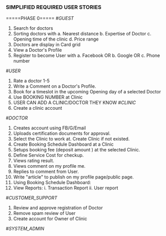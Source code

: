 ### SIMPLIFIED REQUIRED USER STORIES
=====PHASE 0=====
#*GUEST*
1. Search for doctors
2. Sorting doctors with
	a. Nearest distance
	b. Expertise of Doctor
	c. Opening time of the clinic
	d. Price range 
3. Doctors are display in Card grid 
4. View a Doctor's Profile 
5. Register to become User with 
	a. Facebook OR 
	b. Google OR
	c. Phone number

#*USER*
1. Rate a doctor 1-5
2. Write a Comment on a Doctor's Profile.
3. Book for a timeslot in the upcoming Opening day of a selected Doctor    
4. Use BOOKING NUMBER at Clinic
5. USER CAN ADD A CLINIC/DOCTOR THEY KNOW 
#*CLINIC*
1. Create a clinic account 

#*DOCTOR*
1. Creates account using FB/G/Email
2. Uploads certification documents for approval.
3. Select the Clinic to work at. Create Clinic if not existed.
4. Create Booking Schedule Dashboard at a Clinic
5. Setups booking fee (deposit amount ) at the selected Clinic. 
6. Define Service Cost for checkup.
7. Views rating result.
8. Views comment on my profile me.
9. Replies to comment from User.
10. Write "article" to publish on my profile page/public page.
11. Using Booking Schedule Dashboard:
12. View Reports:
	i. Transaction Report
	ii. User report

#*CUSTOMER_SUPPORT*
1. Review and approve registration of Doctor
2. Remove spam review of User
3. Create account for Owner of Clinic 

#*SYSTEM_ADMIN*
